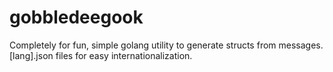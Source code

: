gobbledeegook
=============

Completely for fun, simple golang utility to generate structs from messages.[lang].json files for easy internationalization.
